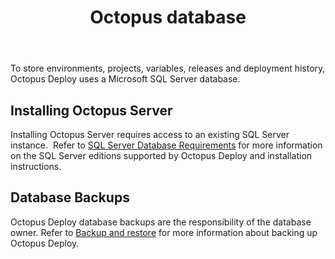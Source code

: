 ﻿---
title: Octopus database
position: 4
---


To store environments, projects, variables, releases and deployment history, Octopus Deploy uses a Microsoft SQL Server database.

## Installing Octopus Server


Installing Octopus Server requires access to an existing SQL Server instance.  Refer to [SQL Server Database Requirements](/docs/home/installation/installing-octopus/sql-server-database-requirements.md) for more information on the SQL Server editions supported by Octopus Deploy and installation instructions.

## Database Backups


Octopus Deploy database backups are the responsibility of the database owner. Refer to [Backup and restore](/docs/home/administration/backup-and-restore.md) for more information about backing up Octopus Deploy.
